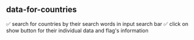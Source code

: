 ## data-for-countries

✅ search for countries by their search words in input search bar
✅ click on show button for their individual data and flag's information